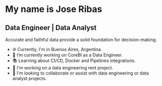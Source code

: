 # My name is Jose Ribas

## Data Engineer | Data Analyst

Accurate and faithful data provide a solid foundation for decision-making.

- 🌐 Currently, I'm in Buenos Aires, Argentina.
- 🚀 I’m currently working on CoreBI as a Data Engineer.
- 📚 Learning about CI/CD, Docker and Pipelines integrations.
- 🏅 I'm working on a data engineering rent project.
- 🌟 I'm looking to collaborate or assist with data engineering or data analyst projects.
